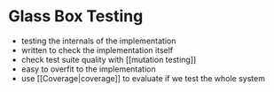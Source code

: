 # Glass Box Testing
- testing the internals of the implementation
- written to check the implementation itself
- check test suite quality with [[mutation testing]]
- easy to overfit to the implementation
- use [[Coverage|coverage]] to evaluate if we test the whole system